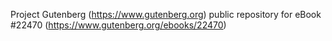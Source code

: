 Project Gutenberg (https://www.gutenberg.org) public repository for eBook #22470 (https://www.gutenberg.org/ebooks/22470)
